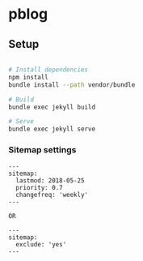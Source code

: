 # pblog

## Setup

```bash

# Install dependencies
npm install
bundle install --path vendor/bundle

# Build
bundle exec jekyll build

# Serve
bundle exec jekyll serve
```

### Sitemap settings

```
---
sitemap:
  lastmod: 2018-05-25
  priority: 0.7
  changefreq: 'weekly'
---

OR

---
sitemap:
  exclude: 'yes'
---
```